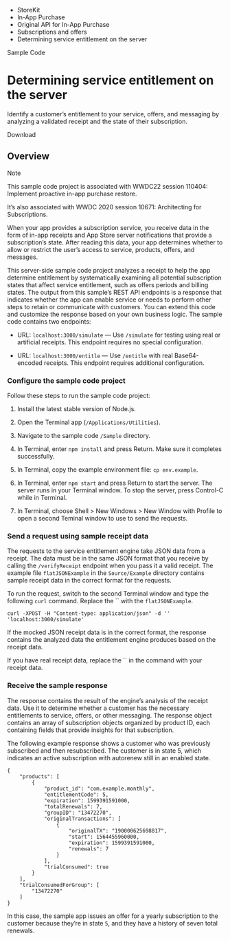 

- StoreKit
- In-App Purchase
- Original API for In-App Purchase
- Subscriptions and offers
-  Determining service entitlement on the server 

Sample Code

# Determining service entitlement on the server

Identify a customer’s entitlement to your service, offers, and messaging by analyzing a validated receipt and the state of their subscription.

Download

## Overview

Note

This sample code project is associated with WWDC22 session 110404: Implement proactive in-app purchase restore.

It’s also associated with WWDC 2020 session 10671: Architecting for Subscriptions.

When your app provides a subscription service, you receive data in the form of in-app receipts and App Store server notifications that provide a subscription’s state. After reading this data, your app determines whether to allow or restrict the user’s access to service, products, offers, and messages.

This server-side sample code project analyzes a receipt to help the app determine entitlement by systematically examining all potential subscription states that affect service entitlement, such as offers periods and billing states. The output from this sample’s REST API endpoints is a response that indicates whether the app can enable service or needs to perform other steps to retain or communicate with customers. You can extend this code and customize the response based on your own business logic. The sample code contains two endpoints:

- URL: `localhost:3000/simulate` — Use `/simulate` for testing using real or artificial receipts. This endpoint requires no special configuration.

- URL: `localhost:3000/entitle` — Use `/entitle` with real Base64-encoded receipts. This endpoint requires additional configuration.

### Configure the sample code project

Follow these steps to run the sample code project:

1.  Install the latest stable version of Node.js.

2.  Open the Terminal app (`/Applications/Utilities`).

3.  Navigate to the sample code `/Sample` directory.

4.  In Terminal, enter `npm install` and press Return. Make sure it completes successfully.

5.  In Terminal, copy the example environment file: `cp env.example`.

6.  In Terminal, enter `npm start` and press Return to start the server. The server runs in your Terminal window. To stop the server, press Control-C while in Terminal.

7.  In Terminal, choose Shell \> New Windows \> New Window with Profile to open a second Teminal window to use to send the requests.

### Send a request using sample receipt data

The requests to the service entitlement engine take JSON data from a receipt. The data must be in the same JSON format that you receive by calling the `/verifyReceipt` endpoint when you pass it a valid receipt. The example file `flatJSONExample` in the `Source/Example` directory contains sample receipt data in the correct format for the requests.

To run the request, switch to the second Terminal window and type the following `curl` command. Replace the `` with the `flatJSONExample`.

```
curl -XPOST -H "Content-type: application/json" -d '' 'localhost:3000/simulate'
```

If the mocked JSON receipt data is in the correct format, the response contains the analyzed data the entitlement engine produces based on the receipt data.

If you have real receipt data, replace the `` in the command with your receipt data.

### Receive the sample response

The response contains the result of the engine’s analysis of the receipt data. Use it to determine whether a customer has the necessary entitlements to service, offers, or other messaging. The response object contains an array of subscription objects organized by product ID, each containing fields that provide insights for that subscription.

The following example response shows a customer who was previously subscribed and then resubscribed. The customer is in state 5, which indicates an active subscription with autorenew still in an enabled state.

```
{
    "products": [
        {
            "product_id": "com.example.monthly",
            "entitlementCode": 5,
            "expiration": 1599391591000,
            "totalRenewals": 7,
            "groupID": "13472270",
            "originalTransactions": [
                {
                    "originalTX": "190000625698817",
                    "start": 1564455960000,
                    "expiration": 1599391591000,
                    "renewals": 7
                }
            ],
            "trialConsumed": true
        }
    ],
    "trialConsumedForGroup": [
        "13472270"
    ]
}
```

In this case, the sample app issues an offer for a yearly subscription to the customer because they’re in state `5`, and they have a history of seven total renewals.

